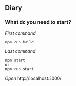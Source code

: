 ## Diary

### What do you need to start?
*First command*
```
npm run build
```
*Last command*
```
npm start
or
npm run start
```
*Open*
http://localhost:3000/
